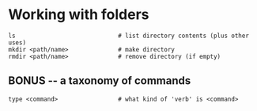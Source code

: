 # Working with folders

```
ls                             # list directory contents (plus other uses)
mkdir <path/name>              # make directory
rmdir <path/name>              # remove directory (if empty)
```

## BONUS -- a taxonomy of commands

```
type <command>                 # what kind of 'verb' is <command>
```
